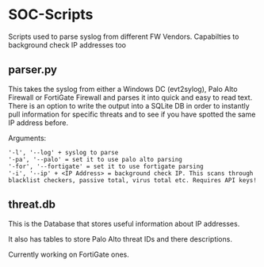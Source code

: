 # SOC-Scripts
Scripts used to parse syslog from different FW Vendors.
Capabilties to background check IP addresses too

## parser.py 
This takes the syslog from either a Windows DC (evt2sylog), Palo Alto Firewall or FortiGate Firewall and parses it into quick and easy to read text.
There is an option to write the output into a SQLite DB in order to instantly pull information for specific threats and to see if you have spotted the same IP address before.

Arguments:
```
'-l', '--log' + syslog to parse
'-pa', '--palo' = set it to use palo alto parsing
'-for', '--fortigate' = set it to use fortigate parsing
'-i', '--ip' + <IP Address> = background check IP. This scans through blacklist checkers, passive total, virus total etc. Requires API keys!
```
  
## threat.db
This is the Database that stores useful information about IP addresses.

It also has tables to store Palo Alto threat IDs and there descriptions. 

Currently working on FortiGate ones.
